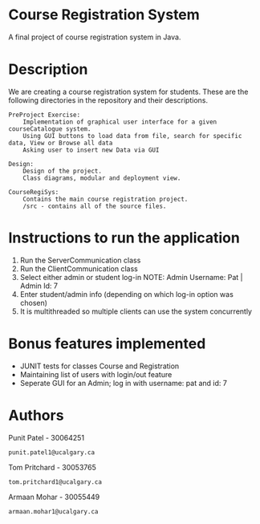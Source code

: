 # Course Registration System
A final project of course registration system in Java.

# Description
We are creating a course registration system for students. 
These are the following directories in the repository and their descriptions.

	PreProject Exercise:
		Implementation of graphical user interface for a given courseCatalogue system.
		Using GUI buttons to load data from file, search for specific data, View or Browse all data
		Asking user to insert new Data via GUI

	Design:
		Design of the project.
		Class diagrams, modular and deployment view.

	CourseRegiSys:
		Contains the main course registration project.
		/src - contains all of the source files.

# Instructions to run the application
1. Run the ServerCommunication class
2. Run the ClientCommunication class
3. Select either admin or student log-in
NOTE: Admin Username: Pat | Admin Id: 7
4. Enter student/admin info (depending on which log-in option was chosen)
5. It is multithreaded so multiple clients can use the system concurrently

# Bonus features implemented
- JUNIT tests for classes Course and Registration
- Maintaining list of users with login/out feature
- Seperate GUI for an Admin; log in with username: pat and id: 7

# Authors

Punit Patel     -   30064251

	punit.patel1@ucalgary.ca

Tom Pritchard   -   30053765
	
	tom.pritchard1@ucalgary.ca

Armaan Mohar    -   30055449

	armaan.mohar1@ucalgary.ca
